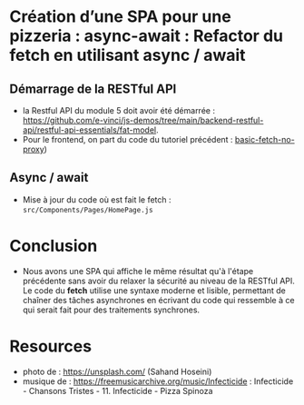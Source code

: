 # Création d’une SPA pour une pizzeria : async-await : Refactor du fetch en utilisant async / await

## Démarrage de la RESTful API
- la Restful API du module 5 doit avoir été démarrée : https://github.com/e-vinci/js-demos/tree/main/backend-restful-api/restful-api-essentials/fat-model.
- Pour le frontend, on part du code du tutoriel précédent : 
[basic-fetch-no-proxy](https://github.com/e-vinci/js-demos/tree/main/frontend/frontend-essentials/basic-fetch-no-proxy))

## Async / await
- Mise à jour du code où est fait le fetch : `src/Components/Pages/HomePage.js`

# Conclusion
- Nous avons une SPA qui affiche le même résultat qu'à l'étape précédente sans avoir du relaxer la sécurité au niveau de la RESTful API. Le code du **fetch** utilise une syntaxe moderne et lisible, permettant de chaîner des tâches asynchrones en écrivant du code qui ressemble à ce qui serait fait pour des traitements synchrones.

# Resources
- photo de : https://unsplash.com/ (Sahand Hoseini)
- musique de : https://freemusicarchive.org/music/Infecticide : Infecticide - Chansons Tristes - 11. Infecticide - Pizza Spinoza